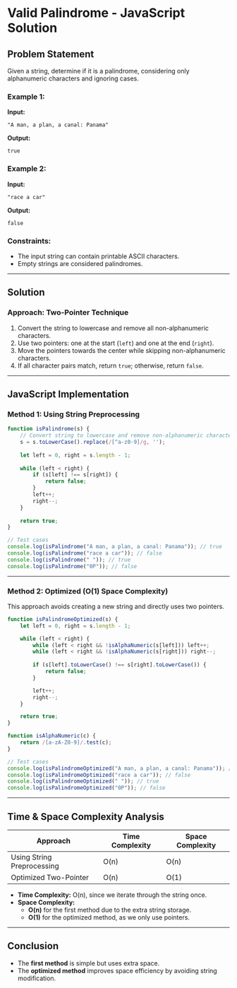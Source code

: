 # Valid Palindrome - JavaScript Solution

## Problem Statement
Given a string, determine if it is a palindrome, considering only alphanumeric characters and ignoring cases.

### **Example 1:**
**Input:**
```plaintext
"A man, a plan, a canal: Panama"
```
**Output:**
```plaintext
true
```

### **Example 2:**
**Input:**
```plaintext
"race a car"
```
**Output:**
```plaintext
false
```

### **Constraints:**
- The input string can contain printable ASCII characters.
- Empty strings are considered palindromes.

---

## **Solution**
### **Approach: Two-Pointer Technique**
1. Convert the string to lowercase and remove all non-alphanumeric characters.
2. Use two pointers: one at the start (`left`) and one at the end (`right`).
3. Move the pointers towards the center while skipping non-alphanumeric characters.
4. If all character pairs match, return `true`; otherwise, return `false`.

---

## **JavaScript Implementation**
### **Method 1: Using String Preprocessing**
```javascript
function isPalindrome(s) {
    // Convert string to lowercase and remove non-alphanumeric characters
    s = s.toLowerCase().replace(/[^a-z0-9]/g, '');
    
    let left = 0, right = s.length - 1;
    
    while (left < right) {
        if (s[left] !== s[right]) {
            return false;
        }
        left++;
        right--;
    }
    
    return true;
}

// Test cases
console.log(isPalindrome("A man, a plan, a canal: Panama")); // true
console.log(isPalindrome("race a car")); // false
console.log(isPalindrome(" ")); // true
console.log(isPalindrome("0P")); // false
```

---

### **Method 2: Optimized (O(1) Space Complexity)**
This approach avoids creating a new string and directly uses two pointers.

```javascript
function isPalindromeOptimized(s) {
    let left = 0, right = s.length - 1;

    while (left < right) {
        while (left < right && !isAlphaNumeric(s[left])) left++;
        while (left < right && !isAlphaNumeric(s[right])) right--;
        
        if (s[left].toLowerCase() !== s[right].toLowerCase()) {
            return false;
        }

        left++;
        right--;
    }

    return true;
}

function isAlphaNumeric(c) {
    return /[a-zA-Z0-9]/.test(c);
}

// Test cases
console.log(isPalindromeOptimized("A man, a plan, a canal: Panama")); // true
console.log(isPalindromeOptimized("race a car")); // false
console.log(isPalindromeOptimized(" ")); // true
console.log(isPalindromeOptimized("0P")); // false
```

---

## **Time & Space Complexity Analysis**
| Approach | Time Complexity | Space Complexity |
|----------|----------------|------------------|
| Using String Preprocessing | O(n) | O(n) |
| Optimized Two-Pointer | O(n) | O(1) |

- **Time Complexity:** O(n), since we iterate through the string once.
- **Space Complexity:**
  - **O(n)** for the first method due to the extra string storage.
  - **O(1)** for the optimized method, as we only use pointers.

---

## **Conclusion**
- The **first method** is simple but uses extra space.
- The **optimized method** improves space efficiency by avoiding string modification.



